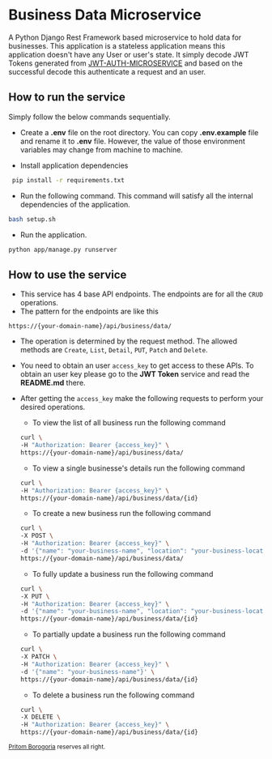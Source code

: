 # Business Data Microservice

A Python Django Rest Framework based microservice to hold data for businesses. This application is a
stateless application means this application doesn't have any User or user's state. It simply decode
JWT Tokens generated from [JWT-AUTH-MICROSERVICE](https://github.com/saanpritom/ekkbaz-jwt-auth) and
based on the successful decode this authenticate a request and an user.

## How to run the service

Simply follow the below commands sequentially.

- Create a **.env** file on the root directory. You can copy **.env.example** file and rename it to **.env** file. However, the value of those environment variables may change from machine to machine.

- Install application dependencies

```bash
 pip install -r requirements.txt
```

- Run the following command. This command will satisfy all the internal dependencies of the application.

```bash
bash setup.sh
```

- Run the application.

```bash
python app/manage.py runserver
```

## How to use the service

- This service has 4 base API endpoints. The endpoints are for all the `CRUD` operations.
- The pattern for the endpoints are like this

```link
https://{your-domain-name}/api/business/data/
```
- The operation is determined by the request method. The allowed methods are `Create`, `List`, `Detail`, `PUT`, `Patch` and `Delete`.

- You need to obtain an user `access_key` to get access to these APIs. To obtain an user key please go to
the **JWT Token** service and read the **README.md** there.

- After getting the `access_key` make the following requests to perform your desired operations.

    - To view the list of all business run the following command

    ```bash
    curl \
    -H "Authorization: Bearer {access_key}" \
    https://{your-domain-name}/api/business/data/
    ```
    - To view a single businesse's details run the following command

    ```bash
    curl \
    -H "Authorization: Bearer {access_key}" \
    https://{your-domain-name}/api/business/data/{id}
    ```
    - To create a new business run the following command

    ```bash
    curl \
    -X POST \
    -H "Authorization: Bearer {access_key}" \
    -d '{"name": "your-business-name", "location": "your-business-location"}' \
    https://{your-domain-name}/api/business/data/
    ```
    - To fully update a business run the following command

    ```bash
    curl \
    -X PUT \
    -H "Authorization: Bearer {access_key}" \
    -d '{"name": "your-business-name", "location": "your-business-location"}' \
    https://{your-domain-name}/api/business/data/{id}
    ```
    - To partially update a business run the following command

    ```bash
    curl \
    -X PATCH \
    -H "Authorization: Bearer {access_key}" \
    -d '{"name": "your-business-name"}' \
    https://{your-domain-name}/api/business/data/{id}
    ```
    - To delete a business run the following command

    ```bash
    curl \
    -X DELETE \
    -H "Authorization: Bearer {access_key}" \
    https://{your-domain-name}/api/business/data/{id}
    ```


<sup> [Pritom Borogoria](https://github.com/saanpritom) reserves all right.</sup>